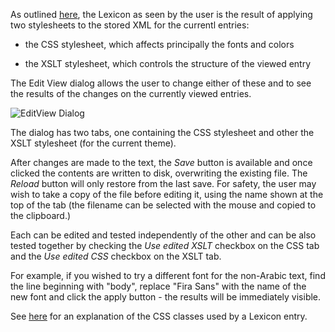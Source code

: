 As outlined [here](../custom/custom.md), the Lexicon as seen by the user is the result of applying two stylesheets to
the stored XML for the currentl entries:

+ the CSS stylesheet, which affects principally the fonts and colors

+ the XSLT stylesheet, which controls the structure of the viewed entry

The Edit View dialog allows the user to change either of these and to see the results of the changes on the currently viewed entries.


![EditView Dialog](/images/editview.png)

The dialog has two tabs, one containing the CSS stylesheet and other the XSLT stylesheet (for the current theme).

After changes are made to the text, the *Save* button is available and once clicked the contents are written to disk, overwriting the existing file. The *Reload* button will only restore from the last save. For safety, the user may wish to take a copy of the file before editing it, using the name shown at the top of the tab (the filename can be selected with the mouse and copied to the clipboard.)


Each can be edited and tested independently of the other and can be also tested together by checking the *Use edited XSLT* checkbox on the CSS tab and the *Use edited CSS* checkbox on the XSLT tab.

For example, if you wished to try a different font for the non-Arabic text, find the line beginning with "body", replace "Fira Sans" with the name of the new font and click the apply button - the results will be immediately visible.

See [here](../other/entrycss.md) for an explanation of the CSS classes used by a Lexicon entry.
